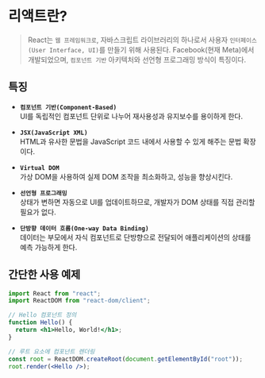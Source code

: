 # 리액트란?

> React는 `웹 프레임워크로`, 자바스크립트 라이브러리의 하나로서 사용자 `인터페이스(User Interface, UI)`를 만들기 위해 사용된다. Facebook(현재 Meta)에서 개발되었으며, `컴포넌트 기반` 아키텍처와 선언형 프로그래밍 방식이 특징이다.

## 특징

- **`컴포넌트 기반(Component-Based)`**  
  UI를 독립적인 컴포넌트 단위로 나누어 재사용성과 유지보수를 용이하게 한다.

- **`JSX(JavaScript XML)`**  
  HTML과 유사한 문법을 JavaScript 코드 내에서 사용할 수 있게 해주는 문법 확장이다.

- **`Virtual DOM`**  
  가상 DOM을 사용하여 실제 DOM 조작을 최소화하고, 성능을 향상시킨다.

- **`선언형 프로그래밍`**  
  상태가 변하면 자동으로 UI를 업데이트하므로, 개발자가 DOM 상태를 직접 관리할 필요가 없다.

- **`단방향 데이터 흐름(One-way Data Binding)`**  
  데이터는 부모에서 자식 컴포넌트로 단방향으로 전달되어 애플리케이션의 상태를 예측 가능하게 한다.

## 간단한 사용 예제

```jsx
import React from "react";
import ReactDOM from "react-dom/client";

// Hello 컴포넌트 정의
function Hello() {
  return <h1>Hello, World!</h1>;
}

// 루트 요소에 컴포넌트 렌더링
const root = ReactDOM.createRoot(document.getElementById("root"));
root.render(<Hello />);
```
